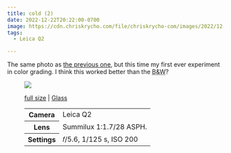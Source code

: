 ```yaml
---
title: cold (2)
date: 2022-12-22T20:22:00-0700
image: https://cdn.chriskrycho.com/file/chriskrycho-com/images/2022/12-22%20cold%202%20(thumb).jpg
tags:
  - Leica Q2

---
```


The same photo as [the previous one](https://v5.chriskrycho.com/photos/cold/), but this time my first ever experiment in color grading. I think this worked better than the <abbr title="black and white">B&W</abbr>?

<figure>

<img src="https://cdn.chriskrycho.com/file/chriskrycho-com/images/2022/12-22%20cold%202%20(thumb).jpg">

<figcaption>
<p><a href="https://cdn.chriskrycho.com/file/chriskrycho-com/images/2022/12-22%20cold%202.jpg">full size</a> | <a href="https://glass.photo/chriskrycho/5s60dExT7HaWNQzVxrepzF">Glass</a></p>
</figcaption>

<table>
<tr><th scope="row">Camera</th><td>Leica Q2</td></tr>
<tr><th scope="row">Lens</th><td>Summilux 1:1.7/28 <span class="smcp">ASPH</span>.</td></tr>
<tr><th scope="row">Settings</th><td>𝑓/5.6, 1/125 s, <span class="smcp">ISO</span> 200</td></tr>
</table>

</figure>